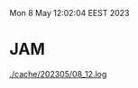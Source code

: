 Mon  8 May 12:02:04 EEST 2023
# JAM
<a href='./cache/202305/08_12.log'>./cache/202305/08_12.log</a>
